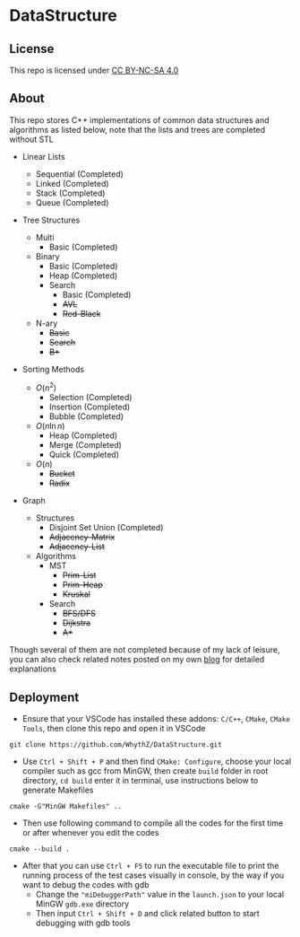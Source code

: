 # DataStructure

## License
This repo is licensed under [CC BY-NC-SA 4.0](https://creativecommons.org/licenses/by-nc-sa/4.0/deed.zh-hans)

## About
This repo stores C++ implementations of common data structures and algorithms as listed below, note that the lists and trees are completed without STL

- Linear Lists
    - Sequential (Completed)
    - Linked (Completed)
    - Stack (Completed)
    - Queue (Completed)

- Tree Structures
    - Multi
        - Basic (Completed)
    - Binary
        - Basic (Completed)
        - Heap (Completed)
        - Search
            - Basic (Completed)
            - ~~AVL~~
            - ~~Red-Black~~
    - N-ary
        - ~~Basic~~
        - ~~Search~~
        - ~~B+~~

- Sorting Methods
    - $O(n^2)$
        - Selection (Completed)
        - Insertion (Completed)
        - Bubble (Completed)
    - $O(n\ln{n})$
        - Heap (Completed)
        - Merge (Completed)
        - Quick (Completed)
    - $O(n)$
        - ~~Bucket~~
        - ~~Radix~~

- Graph
    - Structures
        - Disjoint Set Union (Completed)
        - ~~Adjacency-Matrix~~
        - ~~Adjacency-List~~
    - Algorithms
        - MST
            - ~~Prim-List~~
            - ~~Prim-Heap~~
            - ~~Kruskal~~
        - Search
            - ~~BFS/DFS~~ 
            - ~~Dijkstra~~
            - ~~A*~~

Though several of them are not completed because of my lack of leisure, you can also check related notes posted on my own [blog](https://whythz.github.io/) for detailed explanations

## Deployment
- Ensure that your VSCode has installed these addons: `C/C++`, `CMake`, `CMake Tools`, then clone this repo and open it in VSCode

```
git clone https://github.com/WhythZ/DataStructure.git
```

- Use `Ctrl + Shift + P` and then find `CMake: Configure`, choose your local compiler such as gcc from MinGW, then create `build` folder in root directory, `cd build` enter it in terminal, use instructions below to generate Makefiles

```
cmake -G"MinGW Makefiles" ..
```

- Then use following command to compile all the codes for the first time or after whenever you edit the codes

```
cmake --build .
```

- After that you can use `Ctrl + F5` to run the executable file to print the running process of the test cases visually in console, by the way if you want to debug the codes with gdb
    - Change the `"miDebuggerPath"` value in the `launch.json` to your local MinGW `gdb.exe` directory
    - Then input `Ctrl + Shift + D` and click related button to start debugging with gdb tools